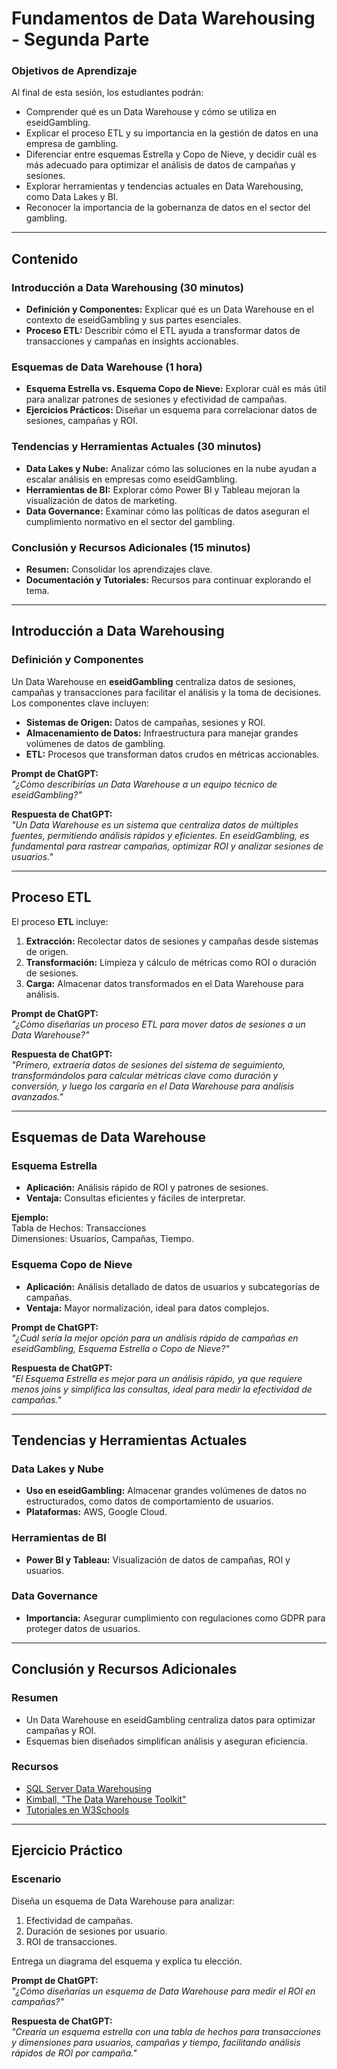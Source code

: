 # Fundamentos de Data Warehousing - Segunda Parte

### Objetivos de Aprendizaje
Al final de esta sesión, los estudiantes podrán:
- Comprender qué es un Data Warehouse y cómo se utiliza en eseidGambling.
- Explicar el proceso ETL y su importancia en la gestión de datos en una empresa de gambling.
- Diferenciar entre esquemas Estrella y Copo de Nieve, y decidir cuál es más adecuado para optimizar el análisis de datos de campañas y sesiones.
- Explorar herramientas y tendencias actuales en Data Warehousing, como Data Lakes y BI.
- Reconocer la importancia de la gobernanza de datos en el sector del gambling.

---

## Contenido

### Introducción a Data Warehousing (30 minutos)
- **Definición y Componentes:** Explicar qué es un Data Warehouse en el contexto de eseidGambling y sus partes esenciales.
- **Proceso ETL:** Describir cómo el ETL ayuda a transformar datos de transacciones y campañas en insights accionables.

### Esquemas de Data Warehouse (1 hora)
- **Esquema Estrella vs. Esquema Copo de Nieve:** Explorar cuál es más útil para analizar patrones de sesiones y efectividad de campañas.
- **Ejercicios Prácticos:** Diseñar un esquema para correlacionar datos de sesiones, campañas y ROI.

### Tendencias y Herramientas Actuales (30 minutos)
- **Data Lakes y Nube:** Analizar cómo las soluciones en la nube ayudan a escalar análisis en empresas como eseidGambling.
- **Herramientas de BI:** Explorar cómo Power BI y Tableau mejoran la visualización de datos de marketing.
- **Data Governance:** Examinar cómo las políticas de datos aseguran el cumplimiento normativo en el sector del gambling.

### Conclusión y Recursos Adicionales (15 minutos)
- **Resumen:** Consolidar los aprendizajes clave.
- **Documentación y Tutoriales:** Recursos para continuar explorando el tema.

---

## Introducción a Data Warehousing

### Definición y Componentes

Un Data Warehouse en **eseidGambling** centraliza datos de sesiones, campañas y transacciones para facilitar el análisis y la toma de decisiones. Los componentes clave incluyen:

- **Sistemas de Origen:** Datos de campañas, sesiones y ROI.
- **Almacenamiento de Datos:** Infraestructura para manejar grandes volúmenes de datos de gambling.
- **ETL:** Procesos que transforman datos crudos en métricas accionables.

**Prompt de ChatGPT:**  
*"¿Cómo describirías un Data Warehouse a un equipo técnico de eseidGambling?"*  

**Respuesta de ChatGPT:**  
*"Un Data Warehouse es un sistema que centraliza datos de múltiples fuentes, permitiendo análisis rápidos y eficientes. En eseidGambling, es fundamental para rastrear campañas, optimizar ROI y analizar sesiones de usuarios."*

---

## Proceso ETL

El proceso **ETL** incluye:
1. **Extracción:** Recolectar datos de sesiones y campañas desde sistemas de origen.
2. **Transformación:** Limpieza y cálculo de métricas como ROI o duración de sesiones.
3. **Carga:** Almacenar datos transformados en el Data Warehouse para análisis.

**Prompt de ChatGPT:**  
*"¿Cómo diseñarías un proceso ETL para mover datos de sesiones a un Data Warehouse?"*  

**Respuesta de ChatGPT:**  
*"Primero, extraería datos de sesiones del sistema de seguimiento, transformándolos para calcular métricas clave como duración y conversión, y luego los cargaría en el Data Warehouse para análisis avanzados."*

---

## Esquemas de Data Warehouse

### Esquema Estrella

- **Aplicación:** Análisis rápido de ROI y patrones de sesiones.
- **Ventaja:** Consultas eficientes y fáciles de interpretar.

**Ejemplo:**  
Tabla de Hechos: Transacciones  
Dimensiones: Usuarios, Campañas, Tiempo.

### Esquema Copo de Nieve

- **Aplicación:** Análisis detallado de datos de usuarios y subcategorías de campañas.
- **Ventaja:** Mayor normalización, ideal para datos complejos.

**Prompt de ChatGPT:**  
*"¿Cuál sería la mejor opción para un análisis rápido de campañas en eseidGambling, Esquema Estrella o Copo de Nieve?"*  

**Respuesta de ChatGPT:**  
*"El Esquema Estrella es mejor para un análisis rápido, ya que requiere menos joins y simplifica las consultas, ideal para medir la efectividad de campañas."*

---

## Tendencias y Herramientas Actuales

### Data Lakes y Nube
- **Uso en eseidGambling:** Almacenar grandes volúmenes de datos no estructurados, como datos de comportamiento de usuarios.
- **Plataformas:** AWS, Google Cloud.

### Herramientas de BI
- **Power BI y Tableau:** Visualización de datos de campañas, ROI y usuarios.

### Data Governance
- **Importancia:** Asegurar cumplimiento con regulaciones como GDPR para proteger datos de usuarios.

---

## Conclusión y Recursos Adicionales

### Resumen

- Un Data Warehouse en eseidGambling centraliza datos para optimizar campañas y ROI.
- Esquemas bien diseñados simplifican análisis y aseguran eficiencia.

### Recursos

- [SQL Server Data Warehousing](https://docs.microsoft.com/sql/)
- [Kimball, "The Data Warehouse Toolkit"](https://www.kimballgroup.com/)
- [Tutoriales en W3Schools](https://www.w3schools.com/sql/)

---

## Ejercicio Práctico

### Escenario

Diseña un esquema de Data Warehouse para analizar:
1. Efectividad de campañas.
2. Duración de sesiones por usuario.
3. ROI de transacciones.

Entrega un diagrama del esquema y explica tu elección.

**Prompt de ChatGPT:**  
*"¿Cómo diseñarías un esquema de Data Warehouse para medir el ROI en campañas?"*  

**Respuesta de ChatGPT:**  
*"Crearía un esquema estrella con una tabla de hechos para transacciones y dimensiones para usuarios, campañas y tiempo, facilitando análisis rápidos de ROI por campaña."*
